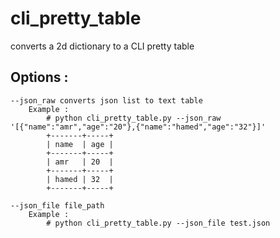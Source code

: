 # cli_pretty_table
 converts a 2d dictionary to a CLI pretty table 
## Options : 

    --json_raw converts json list to text table 
        Example : 
            # python cli_pretty_table.py --json_raw '[{"name":"amr","age":"20"},{"name":"hamed","age":"32"}]'
            +-------+-----+
            | name  | age |
            +-------+-----+
            | amr   | 20  |
            +-------+-----+
            | hamed | 32  |
            +-------+-----+

    --json_file file_path 
        Example : 
            # python cli_pretty_table.py --json_file test.json
